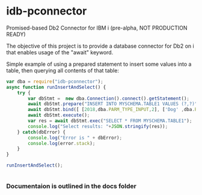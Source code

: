 # idb-pconnector

 Promised-based Db2 Connector for IBM i (pre-alpha, NOT PRODUCTION READY)
 
 The objective of this project is to provide a database connector for Db2 on i that enables usage of the "await" keyword. 
 
Simple example of using a prepared statement to insert some values into a table, then querying all contents of that table:

```javascript
var dba = require("idb-pconnector");
async function runInsertAndSelect() {
    try {
        var dbStmt =  new dba.Connection().connect().getStatement();
        await dbStmt.prepare("INSERT INTO MYSCHEMA.TABLE1 VALUES (?,?)");
        await dbStmt.bind([ [2018,dba.PARM_TYPE_INPUT,2], ['Dog' ,dba.PARM_TYPE_INPUT, 1] ]);
        await dbStmt.execute();
        var res = await dbStmt.exec("SELECT * FROM MYSCHEMA.TABLE1");
        console.log("Select results: "+JSON.stringify(res));
    } catch(dbError) {
        console.log("Error is " + dbError);
        console.log(error.stack);
    } 
}

runInsertAndSelect();



```
### Documentaion is outlined in the docs folder